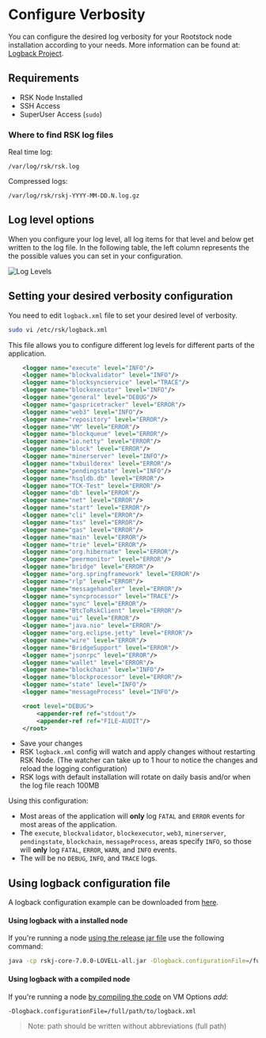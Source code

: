 #  Configure Verbosity
You can configure the desired log verbosity for your Rootstock node installation according to your needs.
More information can be found at: [Logback Project](https://logback.qos.ch/index.html).

## Requirements

*  RSK Node Installed
*  SSH Access
*  SuperUser Access (`sudo`)

### Where to find RSK log files

Real time log:

```shell
/var/log/rsk/rsk.log
```

Compressed logs:

```shell
/var/log/rsk/rskj-YYYY-MM-DD.N.log.gz
```

## Log level options

When you configure your log level, all log items for that level and below get written to the log file. In the following table, the left column represents the the possible values you can set in your configuration.

![Log Levels](https://i.stack.imgur.com/7o9Kk.png)

<!-- TODO fix this image, perhaps convert to a table -->

## Setting your desired verbosity configuration

You need to edit `logback.xml` file to set your desired level of verbosity.

```bash
sudo vi /etc/rsk/logback.xml
```

This file allows you to configure different log levels for different parts of the application.

```xml
    <logger name="execute" level="INFO"/>
    <logger name="blockvalidator" level="INFO"/>
    <logger name="blocksyncservice" level="TRACE"/>
    <logger name="blockexecutor" level="INFO"/>
    <logger name="general" level="DEBUG"/>
    <logger name="gaspricetracker" level="ERROR"/>
    <logger name="web3" level="INFO"/>
    <logger name="repository" level="ERROR"/>
    <logger name="VM" level="ERROR"/>
    <logger name="blockqueue" level="ERROR"/>
    <logger name="io.netty" level="ERROR"/>
    <logger name="block" level="ERROR"/>
    <logger name="minerserver" level="INFO"/>
    <logger name="txbuilderex" level="ERROR"/>
    <logger name="pendingstate" level="INFO"/>
    <logger name="hsqldb.db" level="ERROR"/>
    <logger name="TCK-Test" level="ERROR"/>
    <logger name="db" level="ERROR"/>
    <logger name="net" level="ERROR"/>
    <logger name="start" level="ERROR"/>
    <logger name="cli" level="ERROR"/>
    <logger name="txs" level="ERROR"/>
    <logger name="gas" level="ERROR"/>
    <logger name="main" level="ERROR"/>
    <logger name="trie" level="ERROR"/>
    <logger name="org.hibernate" level="ERROR"/>
    <logger name="peermonitor" level="ERROR"/>
    <logger name="bridge" level="ERROR"/>
    <logger name="org.springframework" level="ERROR"/>
    <logger name="rlp" level="ERROR"/>
    <logger name="messagehandler" level="ERROR"/>
    <logger name="syncprocessor" level="TRACE"/>
    <logger name="sync" level="ERROR"/>
    <logger name="BtcToRskClient" level="ERROR"/>
    <logger name="ui" level="ERROR"/>
    <logger name="java.nio" level="ERROR"/>
    <logger name="org.eclipse.jetty" level="ERROR"/>
    <logger name="wire" level="ERROR"/>
    <logger name="BridgeSupport" level="ERROR"/>
    <logger name="jsonrpc" level="ERROR"/>
    <logger name="wallet" level="ERROR"/>
    <logger name="blockchain" level="INFO"/>
    <logger name="blockprocessor" level="ERROR"/>
    <logger name="state" level="INFO"/>
    <logger name="messageProcess" level="INFO"/>

    <root level="DEBUG">
        <appender-ref ref="stdout"/>
        <appender-ref ref="FILE-AUDIT"/>
    </root>
```

* Save your changes
* RSK `logback.xml` config will watch and apply changes without restarting RSK Node.
  (The watcher can take up to 1 hour to notice the changes and reload the logging configuration)
* RSK logs with default installation will rotate on daily basis and/or when the log file reach 100MB

Using this configuration:

- Most areas of the application will **only** log `FATAL` and `ERROR` events for most areas of the application.
- The `execute`, `blockvalidator`, `blockexecutor`, `web3`, `minerserver`, `pendingstate`, `blockchain`, `messageProcess`, areas specify `INFO`, so those will **only** log `FATAL`, `ERROR`, `WARN`, and `INFO` events.
- The will be no `DEBUG`, `INFO`, and `TRACE` logs.

## Using logback configuration file

A logback configuration example can be downloaded from [here](https://github.com/rsksmart/artifacts/blob/master/rskj-ubuntu-installer/config/logback.xml).

#### Using logback with a installed node

If you're running a node [using the release jar file](/node-operators/setup/installation/java) use the following command:

```bash
java -cp rskj-core-7.0.0-LOVELL-all.jar -Dlogback.configurationFile=/full/path/to/logback.xml co.rsk.Start
```

#### Using logback with a compiled node

If you're running a node [by compiling the code](/node-operators/setup/installation/java) on VM Options *add*:

```shell
-Dlogback.configurationFile=/full/path/to/logback.xml
```

> Note: path should be written without abbreviations (full path)

